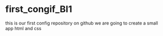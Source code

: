 # first_congif_BI1
this is our first config repository on github
we are going to create a small app html and css
